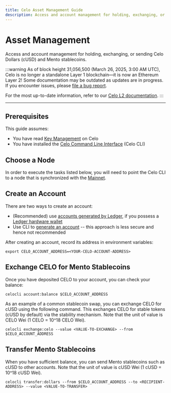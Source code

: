 ```yaml
---
title: Celo Asset Management Guide
description: Access and account management for holding, exchanging, or sending Celo Dollars (cUSD) and Mento stablecoins.
---
```


# Asset Management

Access and account management for holding, exchanging, or sending Celo Dollars (cUSD) and Mento stablecoins.

:::warning
As of block height 31,056,500 (March 26, 2025, 3:00 AM UTC), Celo is no longer a standalone Layer 1 blockchain—it is now an Ethereum Layer 2!
Some documentation may be outdated as updates are in progress. If you encounter issues, please [file a bug report](https://github.com/celo-org/docs/issues/new/choose).

For the most up-to-date information, refer to our [Celo L2 documentation](https://docs.celo.org/cel2).
:::

---

## Prerequisites

This guide assumes:

- You have read [Key Management](/what-is-celo/about-celo-l1/validator/key-management/summary) on Celo
- You have installed the [Celo Command Line Interface](/cli/) (Celo CLI)

## Choose a Node

In order to execute the tasks listed below, you will need to point the Celo CLI to a node that is synchronized with the [Mainnet](/network/).

## Create an Account

There are two ways to create an account:

- (Recommended) use [accounts generated by Ledger](/wallet/ledger/setup), if you possess a [Ledger hardware wallet](https://shop.ledger.com/products/ledger-nano-s)
- Use CLI to [generate an account](/cli/account#celocli-accountnew) -- this approach is less secure and hence not recommended

After creating an account, record its address in environment variables:

```shell
export CELO_ACCOUNT_ADDRESS=<YOUR-CELO-ACCOUNT-ADDRESS>
```

## Exchange CELO for Mento Stablecoins

Once you have deposited CELO to your account, you can check your balance:

```shell
celocli account:balance $CELO_ACCOUNT_ADDRESS
```

As an example of a common stablecoin swap, you can exchange CELO for cUSD using the following command. This exchanges CELO for stable tokens (cUSD by default) via the stability mechanism. Note that the unit of value is CELO Wei (1 CELO = 10^18 CELO Wei).

```shell
celocli exchange:celo --value <VALUE-TO-EXCHANGE> --from $CELO_ACCOUNT_ADDRESS
```

## Transfer Mento Stablecoins

When you have sufficient balance, you can send Mento stablecoins such as cUSD to other accounts. Note that the unit of value is cUSD Wei (1 cUSD = 10^18 cUSD Wei).

```shell
celocli transfer:dollars --from $CELO_ACCOUNT_ADDRESS --to <RECIPIENT-ADDRESS> --value <VALUE-TO-TRANSFER>
```
